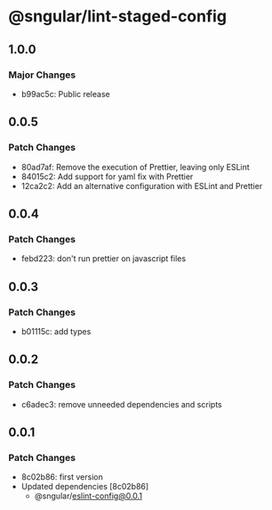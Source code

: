 # @sngular/lint-staged-config

## 1.0.0

### Major Changes

- b99ac5c: Public release

## 0.0.5

### Patch Changes

- 80ad7af: Remove the execution of Prettier, leaving only ESLint
- 84015c2: Add support for yaml fix with Prettier
- 12ca2c2: Add an alternative configuration with ESLint and Prettier

## 0.0.4

### Patch Changes

- febd223: don't run prettier on javascript files

## 0.0.3

### Patch Changes

- b01115c: add types

## 0.0.2

### Patch Changes

- c6adec3: remove unneeded dependencies and scripts

## 0.0.1

### Patch Changes

- 8c02b86: first version
- Updated dependencies [8c02b86]
  - @sngular/eslint-config@0.0.1
